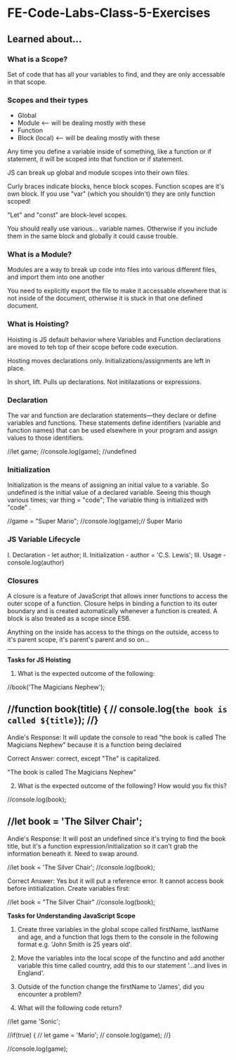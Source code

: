 # FE-Code-Labs-Class-5-Exercises

## Learned about... 

### What is a Scope?
Set of code that has all your variables to find, and they are only accessable in that scope.

### Scopes and their types
- Global
- Module <-- will be dealing mostly with these
- Function
- Block (local) <-- will be dealing mostly with these

Any time you define a variable inside of something, like a function or if statement, it will be scoped into that function or if statement.

JS can break up global and module scopes into their own files.

Curly braces indicate blocks, hence block scopes. Function scopes are it's own block. If you use "var" (which you shouldn't) they are only function scoped!

"Let" and "const" are block-level scopes.

You should really use various... variable names. Otherwise if you include them in the same block and globally it could cause trouble.

### What is a Module?
Modules are a way to break up code into files into various different files, and import them into one another

You need to explicitly export the file to make it accessable elsewhere that is not inside of the document, otherwise it is stuck in that one defined document.

### What is Hoisting?
Hoisting is JS default behavior where Variables and Function declarations are moved to teh top of their scope before code execution.

Hosting moves declarations only. Initializations/assignments are left in place.

In short, lift. Pulls up declarations. Not initilazations or expressions.

### Declaration
The var and function are declaration statements—they declare or define variables and functions. These statements define identifiers (variable and function names) that can be used elsewhere in your program and assign values to those identifiers.

//let game;
//console.log(game); //undefined

### Initialization
Initialization is the means of assigning an initial value to a variable. So undefined is the initial value of a declared variable. Seeing this though various times; var thing = "code"; The variable thing is initialized with "code" .

//game = "Super Mario";
//console.log(game);// Super Mario

### JS Variable Lifecycle
I. Declaration - let author;
II. Initialization - author = 'C.S. Lewis';
III. Usage - console.log(author)

### Closures
A closure is a feature of JavaScript that allows inner functions to access the outer scope of a function. Closure helps in binding a function to its outer boundary and is created automatically whenever a function is created. A block is also treated as a scope since ES6.

Anything on the inside has access to the things on the outside, access to it's parent scope, it's parent's parent and so on...

-----------------------------------------------------------------
**Tasks for JS Hoisting**
1. What is the expected outcome of the following:

//book('The Magicians Nephew');

//function book(title) {
//    console.log(`the book is called ${title}`);
//}
------------------------
Andie's Response: It will update the console to read "the book is called The Magicians Nephew" because it is a function being declaired

Correct Answer: correct, except "The" is capitalized.

"The book is called The Magicians Nephew"


2. What is the expected outcome of the following? How would you fix this?

//console.log(book);

//let book = 'The Silver Chair';
----------------------
Andie's Response: It will post an undefined since it's trying to find the book title, but it's a function expression/initialization so it can't grab the information beneath it. Need to swap around.

//let book = 'The Silver Chair';
//console.log(book);

Correct Answer: Yes but it will put a reference error. It cannot access book before intitialization. Create variables first:

//let book = "The Silver Chair"
//console.log(book);

**Tasks for Understanding JavaScript Scope**
1. Create three variables in the global scope called firstName, lastName and age, and a function that logs them to the console in the following format e.g. 'John Smith is 25 years old'.

2. Move the variables into the local scope of the functino and add another variable this time called country, add this to our statement '...and lives in England'.

3. Outside of the function change the firstName to 'James', did you encounter a problem?

4. What will the following code return?

//let game 'Sonic';

//if(true) {
//    let game = 'Mario';
//    console.log(game);
//}

//console.log(game);
